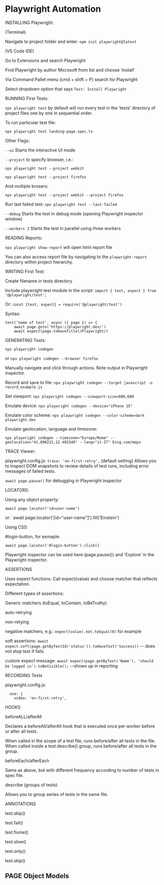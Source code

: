 # Playwright Automation


INSTALLING Playwright:

(Terminal)

Navigate to project folder and enter: `npm init playwright@latest`

(VS Code IDE)

Go to Extensions and search Playwright

Find Playwright by author Microsoft from list and choose ‘install’

Via Command Pallet menu (cmd + shift + P) search for Playwright 

Select dropdown option that says `Test: Install Playwright`

RUNNING First Tests:

`npx playwright test` by default will run every test in the ‘tests’ directory of project files one by one in sequential order. 

To run particular test file:

`npx playwright test landing-page.spec.ts`

Other Flags:

`--ui` Starts the interactive UI mode

`--project` to specify browser, i.e.: 

`npx playwright test --project webkit` 

`npx playwright test --project firefox`

And multiple brosers:

`npx playwright test --project webkit --project firefox`

Run last failed test: `npx playwright test --last-failed`

`--debug` Starts the test in debug mode (opening Playwright inspector window)

`--workers 3` Starts the test in parallel using three workers 

READING Reports:

`npx playwright show-report` will open html report file

You can also access report file by navigating to the `playwright-report` directory within project hierarchy.

WRITING First Test:

Create filename in tests directory

Include playwright test module in the script: `import { test, expect } from '@playwright/test';`

Or: `const {test, expect} = require(‘@playwright/test’)`

Syntax:
```
test(‘name of test’, async ({ page }) => {
    await page.goto(‘https://playwright.dev/')
    await expect(page.toHaveTitle(/Playwright/)
```

GENERATING Tests:

`npx playwright codegen`

or `npx playwright codegen --browser firefox`

Manually navigate and click through actions. Note output in Playwright inspector. 

Record and save to file: `npx playwright codegen --target javascript -o record_example.js`

Set viewport: `npx playwright codegen --viewport-size=800,600`

Emulate device: `npx playwright codegen --device="iPhone 15"`

Emulate color scheme: `npx playwright codegen --color-scheme=dark playwright.dev`

Emulate geolocation, language and timezone: 

`npx playwright codegen --timezone="Europe/Rome" --geolocation="41.890221,12.492348" --lang="it-IT" bing.com/maps`

TRACE Viewer:

playwright.config.js:
`trace: 'on-first-retry',` (default setting) Allows you to inspect DOM snapshots to review details of test runs, including error messages of failed tests. 

`await page.pause()` for debugging in Playwright inspector

LOCATORS:

Using any object property:

`await page.locator('id=user-name')`

or: `await page.locator('[id="user-name"]').fill('Einstein')

Using CSS:

#login-button, for exmaple:

`await page.locator('#login-button').click()`

Playwright inspector can be used here (page.pause()) and 'Explore' in the Playwright inspector.

ASSERTIONS

Uses expect functions. Call expect(value) and choose matcher that reflects expectation. 

Different types of assertions:

Generic matchers (toEqual, toContain, toBeTruthy)

auto-retrying

non-retying

negative matchers, e.g.: `expect(value).not.toEqual(0)` for example

soft assertions: `await expect.soft(page.getByTestId('status')).toHaveText('Success))` -- does not stop test if fails

custom expect message: `await expect(page.getByText('Name'), 'should be logged in').toBeVisible();` --shows up in reporting

RECORDING Tests

playwright.config.js:
```
  use: {
    video: 'on-first-retry',
```

HOOKS

beforeALL/afterAll

Declares a beforeAll/afterAll hook that is executed once per worker before or after all tests.

When called in the scope of a test file, runs before/after all tests in the file. When called inside a test.describe() group, runs before/after all tests in the group.

beforeEach/afterEach

Same as above, but with different frequency according to number of tests in spec file.

describe (groups of tests)

Allows you to group series of tests in the same file.

ANNOTATIONS

test.skip()

test.fail()

test.fixme()

test.slow()

test.only()

test.skip()

## PAGE Object Models


